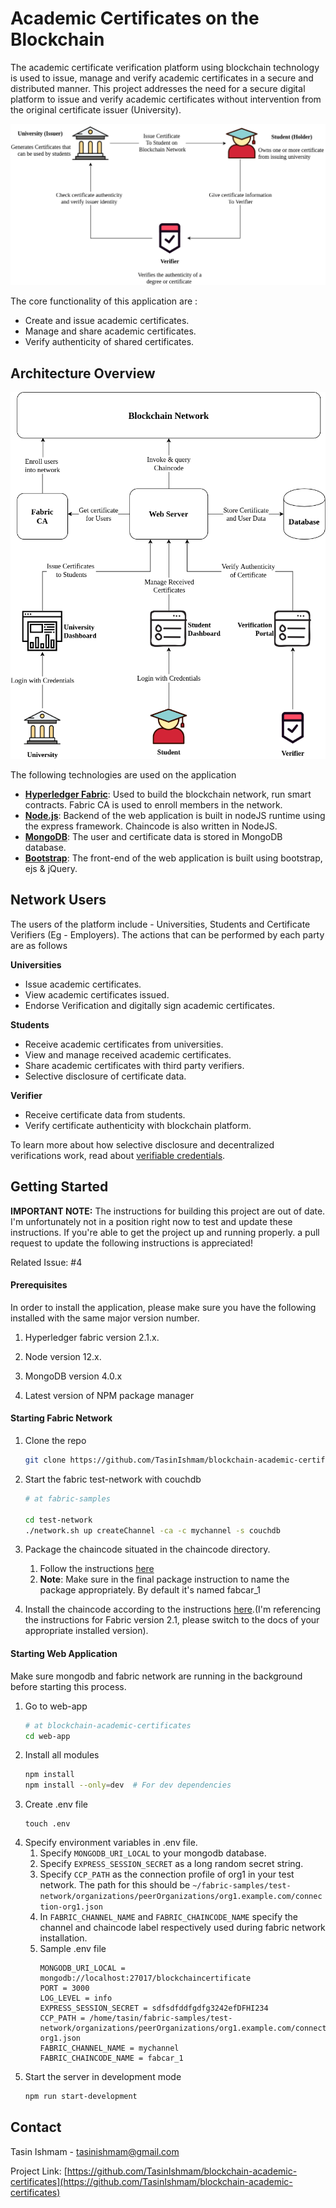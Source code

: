 # Academic Certificates on the Blockchain

The academic certificate verification platform using blockchain technology is used to issue, manage and verify academic certificates in a secure and distributed manner. This project addresses the need for a secure digital platform to issue and verify academic certificates without intervention from the original certificate issuer (University).

![solution-overview](./resources/solution-overview.png)

The core functionality of this application are :
* Create and issue academic certificates.
* Manage and share academic certificates.
* Verify authenticity of shared certificates.

## Architecture Overview
![architecture-overview](./resources/network-architecture.png)

The following technologies are used on the application
* **[Hyperledger Fabric](https://www.hyperledger.org/use/fabric)**: Used to build the blockchain network, run smart contracts. Fabric CA is used to enroll members in the network. 
* **[Node.js](https://nodejs.org/en/)**: Backend of the web application is built in nodeJS runtime using the express framework. Chaincode is also written in NodeJS.
* **[MongoDB](https://www.mongodb.com/)**: The user and certificate data is stored in MongoDB database. 
* **[Bootstrap](https://getbootstrap.com/)**: The front-end of the web application is built using bootstrap, ejs & jQuery.

## Network Users

The users of the platform include - Universities, Students and Certificate Verifiers (Eg - Employers). The actions that can be performed by each party are as follows

**Universities**
* Issue academic certificates.
* View academic certificates issued. 
* Endorse Verification and digitally sign academic certificates.

**Students**
* Receive academic certificates from universities.
* View and manage received academic certificates.
* Share academic certificates with third party verifiers.
* Selective disclosure of certificate data.

**Verifier**
* Receive certificate data from students.
* Verify certificate authenticity with blockchain platform.

To learn more about how selective disclosure and decentralized verifications work, read about [verifiable credentials](https://en.wikipedia.org/wiki/Verifiable_credentials).


## Getting Started

**IMPORTANT NOTE:** The instructions for building this project are out of date. I'm unfortunately not in a position right now to test and update these instructions. If you're able to get the project up and running properly. a pull request to update the following instructions is appreciated! 

Related Issue: #4

#### Prerequisites

In order to install the application, please make sure you have the following installed with the same major version number.

1) Hyperledger fabric version 2.1.x.  

2) Node version 12.x.  

3) MongoDB version 4.0.x    

4) Latest version of NPM package manager  


#### Starting Fabric Network

1) Clone the repo
    ```sh
    git clone https://github.com/TasinIshmam/blockchain-academic-certificates.git
    ```
2) Start the fabric test-network with couchdb
    ```sh
    # at fabric-samples
    
    cd test-network
    ./network.sh up createChannel -ca -c mychannel -s couchdb
    ```
3) Package the chaincode situated in the chaincode directory.  
    1) Follow the instructions [here](https://hyperledger-fabric.readthedocs.io/en/release-2.2/deploy_chaincode.html#javascript)
    2) **Note**: Make sure in the final package instruction to name the package appropriately. By default it's named fabcar_1 
    
4) Install the chaincode according to the instructions [here](https://hyperledger-fabric.readthedocs.io/en/release-2.1/deploy_chaincode.html#install-the-chaincode-package).(I'm referencing the instructions for Fabric version 2.1, please switch to the docs of your appropriate installed version).   


#### Starting Web Application
Make sure mongodb and fabric network are running in the background before starting this process. 

1) Go to web-app
    ```sh
    # at blockchain-academic-certificates
    cd web-app
    ```
2) Install all modules
    ```sh 
   npm install
   npm install --only=dev  # For dev dependencies
    ```
3) Create .env file
    ``` 
    touch .env 
    ```
4) Specify environment variables in .env file.
    1) Specify ```MONGODB_URI_LOCAL``` to your mongodb database.
    2) Specify ```EXPRESS_SESSION_SECRET``` as a long random secret string.
    3) Specify ```CCP_PATH``` as the connection profile of org1 in your test network. The path for this should be ```~/fabric-samples/test-network/organizations/peerOrganizations/org1.example.com/connection-org1.json```  
    4) In ```FABRIC_CHANNEL_NAME``` and ```FABRIC_CHAINCODE_NAME``` specify the channel and chaincode label respectively used during fabric network installation.
    5) Sample .env file
        ```dotenv
        MONGODB_URI_LOCAL = mongodb://localhost:27017/blockchaincertificate
        PORT = 3000
        LOG_LEVEL = info
        EXPRESS_SESSION_SECRET = sdfsdfddfgdfg3242efDFHI234 
        CCP_PATH = /home/tasin/fabric-samples/test-network/organizations/peerOrganizations/org1.example.com/connection-org1.json
        FABRIC_CHANNEL_NAME = mychannel
        FABRIC_CHAINCODE_NAME = fabcar_1
        ```
5) Start the server in development mode
    ```sh
    npm run start-development
    ```

<!-- CONTACT -->
## Contact

Tasin Ishmam - [tasinishmam@gmail.com](mailto:tasinishmam@gmail.com) 

Project Link: [https://github.com/TasinIshmam/blockchain-academic-certificates](https://github.com/TasinIshmam/blockchain-academic-certificates)



